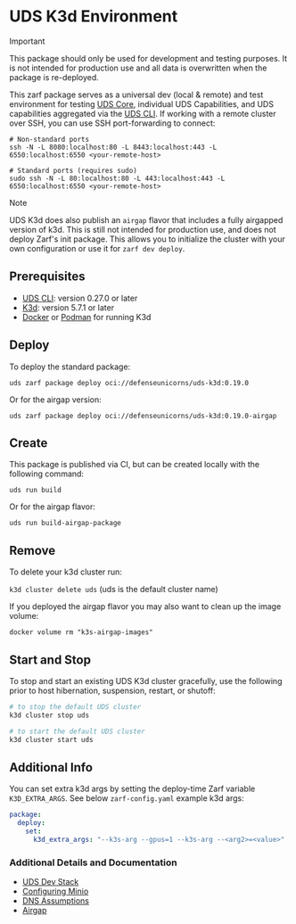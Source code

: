 # UDS K3d Environment

> [!IMPORTANT]
> This package should only be used for development and testing purposes. It is not intended for production use and all data is overwritten when the package is re-deployed.

This zarf package serves as a universal dev (local & remote) and test environment for testing [UDS Core](https://github.com/defenseunicorns/uds-core), individual UDS Capabilities, and UDS capabilities aggregated via the [UDS CLI](https://github.com/defenseunicorns/uds-cli). If working with a remote cluster over SSH, you can use SSH port-forwarding to connect:

```console
# Non-standard ports
ssh -N -L 8080:localhost:80 -L 8443:localhost:443 -L 6550:localhost:6550 <your-remote-host>

# Standard ports (requires sudo)
sudo ssh -N -L 80:localhost:80 -L 443:localhost:443 -L 6550:localhost:6550 <your-remote-host>
```

> [!NOTE]
> UDS K3d does also publish an `airgap` flavor that includes a fully airgapped version of k3d. This is still not intended for production use, and does not deploy Zarf's init package. This allows you to initialize the cluster with your own configuration or use it for `zarf dev deploy`.

## Prerequisites

- [UDS CLI](https://uds.defenseunicorns.com/reference/cli/quickstart-and-usage/#install): version 0.27.0 or later
- [K3d](https://k3d.io/#installation): version 5.7.1 or later
- [Docker](https://docs.docker.com/get-docker/) or [Podman](https://podman.io/getting-started/installation) for running K3d

## Deploy

To deploy the standard package:

<!-- x-release-please-start-version -->

`uds zarf package deploy oci://defenseunicorns/uds-k3d:0.19.0`

<!-- x-release-please-end -->

Or for the airgap version:

<!-- x-release-please-start-version -->

`uds zarf package deploy oci://defenseunicorns/uds-k3d:0.19.0-airgap`

<!-- x-release-please-end -->

## Create

This package is published via CI, but can be created locally with the following command:

`uds run build`

Or for the airgap flavor:

`uds run build-airgap-package`

## Remove

To delete your k3d cluster run:

`k3d cluster delete uds` (uds is the default cluster name)

If you deployed the airgap flavor you may also want to clean up the image volume:

`docker volume rm "k3s-airgap-images"`

## Start and Stop

To stop and start an existing UDS K3d cluster gracefully, use the following prior to host hibernation, suspension, restart, or shutoff:

```bash
# to stop the default UDS cluster
k3d cluster stop uds

# to start the default UDS cluster
k3d cluster start uds
```

## Additional Info

You can set extra k3d args by setting the deploy-time Zarf variable `K3D_EXTRA_ARGS`. See below `zarf-config.yaml` example k3d args:

```yaml
package:
  deploy:
    set:
      k3d_extra_args: "--k3s-arg --gpus=1 --k3s-arg --<arg2>=<value>"
```

### Additional Details and Documentation

- [UDS Dev Stack](docs/DEV-STACK.md)
- [Configuring Minio](docs/MINIO.md)
- [DNS Assumptions](docs/DNS.md)
- [Airgap](docs/AIRGAP.md)
